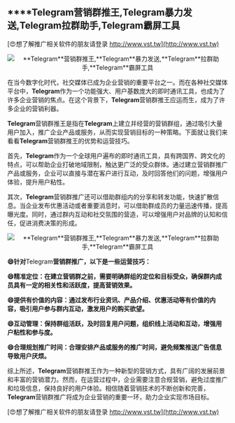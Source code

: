 ## ****Telegram**营销群推王,**Telegram**暴力发送,**Telegram**拉群助手,**Telegram**霸屏工具**

[😍想了解推广相关软件的朋友请登录 http://www.vst.tw](http://www.vst.tw)

 <center><img src="https://vst.tw/MP4/tuiguang/png/2.png" alt="**Telegram**营销群推王,**Telegram**暴力发送,**Telegram**拉群助手,**Telegram**霸屏工具"></center>

在当今数字化时代，社交媒体已成为企业营销的重要平台之一。而在各种社交媒体平台中，**Telegram**作为一个功能强大、用户基数庞大的即时通讯工具，也成为了许多企业营销的焦点。在这个背景下，**Telegram**营销群推王应运而生，成为了许多企业的营销利器。

**Telegram**营销群推王是指在**Telegram**上建立并经营的营销群组，通过吸引大量用户加入，推广企业产品或服务，从而实现营销目标的一种策略。下面就让我们来看看**Telegram**营销群推王的优势和运营技巧。

首先，**Telegram**作为一个全球用户遍布的即时通讯工具，具有跨国界、跨文化的特点，可以帮助企业打破地域限制，触达更广泛的受众群体。通过建立营销群推广产品或服务，企业可以直接与潜在客户进行互动，及时回答他们的问题，增强用户体验，提升用户粘性。

其次，**Telegram**营销群推广还可以借助群组内的分享和转发功能，快速扩散信息。当企业发布优惠活动或者重要消息时，可以借助群成员的力量迅速传播，提高曝光度。同时，通过群内互动和社交氛围的营造，可以增强用户对品牌的认知和信任，促进消费决策的形成。

 <center><img src="https://vst.tw/MP4/tuiguang/png/4.png" alt="**Telegram**营销群推王,**Telegram**暴力发送,**Telegram**拉群助手,**Telegram**霸屏工具"></center>

**😄针对**Telegram**营销群推广，以下是一些运营技巧：**

**😄精准定位：在建立营销群之前，需要明确群组的定位和目标受众，确保群内成员具有一定的相关性和活跃度，提高营销效果。**

**😄提供有价值的内容：通过发布行业资讯、产品介绍、优惠活动等有价值的内容，吸引用户参与群内互动，激发用户的购买欲望。**

**😄互动管理：保持群组活跃，及时回复用户问题，组织线上活动和互动，增强用户粘性和参与度。**

**😄合理规划推广时间：合理安排产品或服务的推广时间，避免频繁推送广告信息导致用户厌烦。**

综上所述，**Telegram**营销群推王作为一种新型的营销方式，具有广阔的发展前景和丰富的营销潜力。然而，在运营过程中，企业需要注意合规营销，避免过度推广和垃圾信息，保持良好的用户体验。相信随着营销技术的不断创新和完善，**Telegram**营销群推广将成为企业营销的重要一环，助力企业实现市场目标。

[😍想了解推广相关软件的朋友请登录 http://www.vst.tw](http://www.vst.tw)




